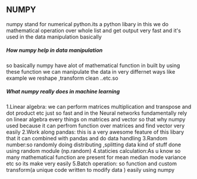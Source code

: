 ## NUMPY 
numpy stand for numerical python.its a python libary in this we do mathematical operation  over whole list  and get output very fast and it's used in the data manipulation
basically 
##### How numpy help in data manipulation
so basically numpy have alot of mathematical function in built by using these function we can manipulate the data in very differnet ways like example we reshape ,transform clean ..etc.so
##### What numpy really does in machine learning 
1.Linear algebra: we can perform matrices multiplication and transpose and dot product etc just so fast  and in the  Neural networks fundamentally rely on linear algebra every things on matrices and vector so that why numpy used because it can perfrom function over matrices and find vector very easily 
2.Work along pandas: this is a very awesome feature of this libary that it can combined with pandas and do data handling 
3.Random number:so  randomly doing distributing ,splitting data kind of stuff done using random module (np.random)
4.staticies calculation:As u know so many mathematical function are present for mean median mode variance etc so its make very easily 
5.Batch operation: so function and custom transform(a unique code written to modify data  ) easily using numpy 
